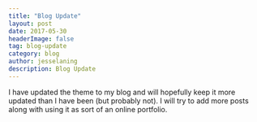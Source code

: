 ```yaml
---
title: "Blog Update"
layout: post
date: 2017-05-30
headerImage: false
tag: blog-update
category: blog
author: jesselaning
description: Blog Update
---
```


I have updated the theme to my blog and will hopefully keep it more updated than I have been (but probably not). I will try to add more posts along with using it as sort of an online portfolio.